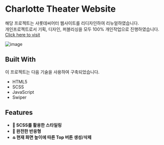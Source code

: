 # Charlotte Theater Website
해당 프로젝트는 샤롯데씨어터 웹사이트를 리디자인하여 리뉴얼하였습니다.<br/>
개인프로젝트로서 기획, 디자인, 퍼블리싱을 모두 100% 개인작업으로 진행하였습니다. <a href="https://charlottetheater.vercel.app/" target="_blank">Click here to visit</a>

![image](https://github.com/mulddang2/charlottetheater-website-redesign/assets/96711699/bcf21b85-595c-4440-a017-978168c3fcd6)


## **Built With**

이 프로젝트는 다음 기술을 사용하여 구축되었습니다.

- HTML5
- SCSS
- JavaScript
- Swiper

## **Features**

- **🎨 SCSS를 활용한 스타일링**
- **📱 완전한 반응형**
- **🔝 현재 화면 높이에 따른 Top 버튼 생성/삭제**
  

